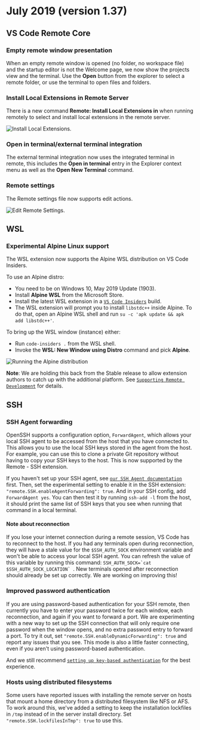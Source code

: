 # July 2019 (version 1.37)

## VS Code Remote Core

### Empty remote window presentation

When an empty remote window is opened (no folder, no workspace file) and the startup editor is not the Welcome page, we now show the projects view and the terminal. Use the **Open** button from the explorer to select a remote folder, or use the terminal to open files and folders.

### Install Local Extensions in Remote Server

There is a new command **Remote: Install Local Extensions in** when running remotely to select and install local extensions in the remote server.

![`Install Local Extensions`](images/1_37/install-local-extensions-remote.gif).

### Open in terminal/external terminal integration

The external terminal integration now uses the integrated terminal in remote, this includes the **Open in terminal** entry in the Explorer context menu as well as the **Open New Terminal** command.

### Remote settings

The Remote settings file now supports edit actions.

![`Edit Remote Settings`](images/1_37/remote-settings.png).

## WSL

### Experimental Alpine Linux support

The WSL extension now supports the Alpine WSL distribution on VS Code Insiders.

To use an Alpine distro:

- You need to be on Windows 10, May 2019 Update (1903).
- Install **Alpine WSL** from the Microsoft Store.
- Install the latest WSL extension in a [`VS Code Insiders`](HTTPS://code.visualstudio.com/insiders/) build.
- The WSL extension will prompt you to install `libstdc++` inside Alpine. To do that, open an Alpine WSL shell and run `su -c 'apk update && apk add libstdc++'`.

To bring up the WSL window (instance) either:

- Run `code-insiders .` from the WSL shell.
- Invoke the **WSL: New Window using Distro** command and pick **Alpine**.

![`Running the Alpine distribution`](images/1_37/alpine.png)

**Note**: We are holding this back from the Stable release to allow extension authors to catch up with the additional platform. See [`Supporting Remote Development`](HTTPS://code.visualstudio.com/api/advanced-topics/remote-extensions) for details.

## SSH

### SSH Agent forwarding

OpenSSH supports a configuration option, `ForwardAgent`, which allows your local SSH agent to be accessed from the host that you have connected to. This allows you to use the local SSH keys stored in the agent from the host. For example, you can use this to clone a private Git repository without having to copy your SSH keys to the host. This is now supported by the Remote - SSH extension.

If you haven't set up your SSH agent, see [`our SSH Agent documentation`](HTTPS://code.visualstudio.com/docs/remote/troubleshooting#_setting-up-the-ssh-agent) first. Then, set the experimental setting to enable it in the SSH extension: `"remote.SSH.enableAgentForwarding": true`. And in your SSH config, add `ForwardAgent yes`. You can then test it by running `ssh-add -l` from the host, it should print the same list of SSH keys that you see when running that command in a local terminal.

#### Note about reconnection

If you lose your internet connection during a remote session, VS Code has to reconnect to the host. If you had any terminals open during reconnection, they will have a stale value for the `$SSH_AUTH_SOCK` environment variable and won't be able to access your local SSH agent. You can refresh the value of this variable by running this command: ```SSH_AUTH_SOCK=`cat $SSH_AUTH_SOCK_LOCATION` ```. New terminals opened after reconnection should already be set up correctly. We are working on improving this!

### Improved password authentication

If you are using password-based authentication for your SSH remote, then currently you have to enter your password twice for each window, each reconnection, and again if you want to forward a port. We are experimenting with a new way to set up the SSH connection that will only require one password when the window opens, and no extra password entry to forward a port. To try it out, set `"remote.SSH.enableDynamicForwarding": true` and report any issues that you see. This mode is also a little faster connecting, even if you aren't using password-based authentication.

And we still recommend [`setting up key-based authentication`](HTTPS://code.visualstudio.com/docs/remote/troubleshooting#_configuring-key-based-authentication) for the best experience.

### Hosts using distributed filesystems

Some users have reported issues with installing the remote server on hosts that mount a home directory from a distributed filesystem like NFS or AFS. To work around this, we've added a setting to keep the installation lockfiles in `/tmp` instead of in the server install directory. Set `"remote.SSH.lockfilesInTmp": true` to use this.
